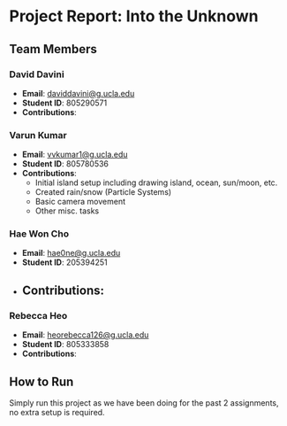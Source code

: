 # Project Report: Into the Unknown

## Team Members

### David Davini
- **Email**: daviddavini@g.ucla.edu
- **Student ID**: 805290571
- **Contributions**: 

### Varun Kumar
- **Email**: vvkumar1@g.ucla.edu
- **Student ID**: 805780536
- **Contributions**:
  - Initial island setup including drawing island, ocean, sun/moon, etc.
  - Created rain/snow (Particle Systems)
  - Basic camera movement
  - Other misc. tasks

### Hae Won Cho
- **Email**: hae0ne@g.ucla.edu
- **Student ID**: 205394251
- **Contributions**:
  - 

### Rebecca Heo
- **Email**: heorebecca126@g.ucla.edu
- **Student ID**: 805333858
- **Contributions**:


## How to Run

Simply run this project as we have been doing for the past 2 assignments, no extra setup is required. 